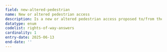 ```yaml
---
field: new-altered-pedestrian
name: New or altered pedestrian access
description: Is a new or altered pedestrian access proposed to/from the public highway
datatype: enum
codelist: rights-of-way-answers
cardinality: 1
entry-date: 2025-06-13
end-date: ''
---
```


